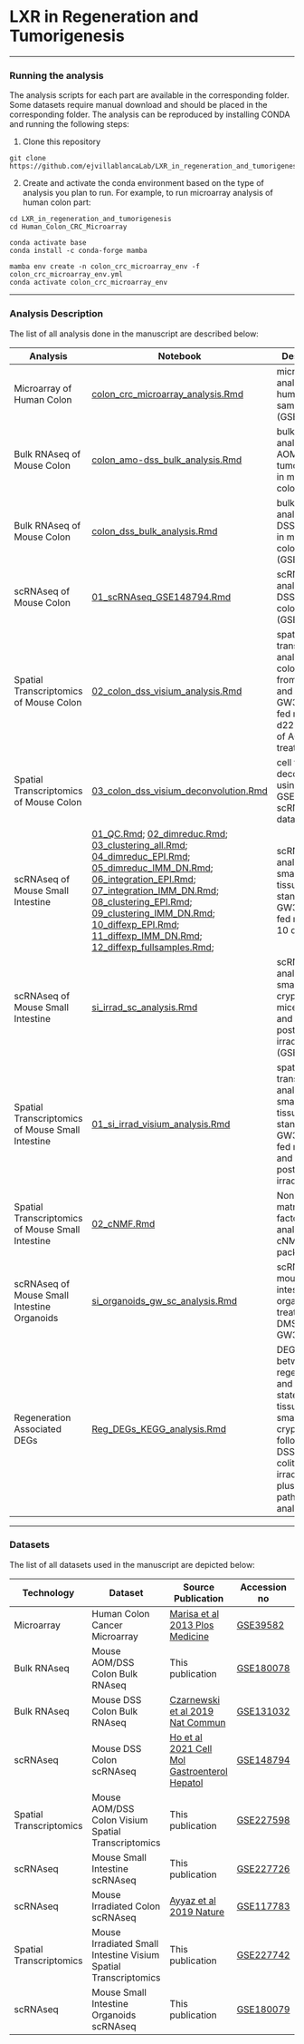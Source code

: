 # LXR in Regeneration and Tumorigenesis

***
### Running the analysis

The analysis scripts for each part are available in the corresponding folder. Some datasets require manual download and should be placed in the corresponding folder. The analysis can be reproduced by installing CONDA and running the following steps:
1. Clone this repository
```
git clone https://github.com/ejvillablancaLab/LXR_in_regeneration_and_tumorigenesis.git
```

2. Create and activate the conda environment based on the type of analysis you plan to run. For example, to run microarray analysis of human colon part:
```
cd LXR_in_regeneration_and_tumorigenesis
cd Human_Colon_CRC_Microarray

conda activate base
conda install -c conda-forge mamba

mamba env create -n colon_crc_microarray_env -f colon_crc_microarray_env.yml
conda activate colon_crc_microarray_env
```
***
### Analysis Description

The list of all analysis done in the manuscript are described below:

| Analysis | Notebook | Description | Conda Environment | Figure |
|----------|----------|-------------|-------------------|--------|
| Microarray of Human Colon | [colon_crc_microarray_analysis.Rmd](https://github.com/ejvillablancaLab/LXR_in_regeneration_and_tumorigenesis/blob/main/Human_Colon_CRC_Microarray/colon_crc_microarray_analysis.Rmd) | microarray analysis of human CRC samples (GSE39582) | [colon_crc_microarray_env.yml](https://github.com/ejvillablancaLab/LXR_in_regeneration_and_tumorigenesis/blob/main/Human_Colon_CRC_Microarray/colon_crc_microarray_env.yml) | Fig. S11.c |
| Bulk RNAseq of Mouse Colon | [colon_amo-dss_bulk_analysis.Rmd](https://github.com/ejvillablancaLab/LXR_in_regeneration_and_tumorigenesis/blob/main/Mouse_Colon_AOM-DSS_Bulk/colon_amo-dss_bulk_analysis.Rmd) | bulk RNAseq analysis of AOM/DSS tumor kinetics in mouse colon | [colon_amo-dss_bulk_env.yml](https://github.com/ejvillablancaLab/LXR_in_regeneration_and_tumorigenesis/blob/main/Mouse_Colon_AOM-DSS_Bulk/colon_amo-dss_bulk_env.yml) | Fig. 4.c |
| Bulk RNAseq of Mouse Colon | [colon_dss_bulk_analysis.Rmd](https://github.com/ejvillablancaLab/LXR_in_regeneration_and_tumorigenesis/blob/main/Mouse_Colon_DSS_Bulk/colon_dss_bulk_analysis.Rmd) | bulk RNAseq analysis of DSS kinetics in mouse colon (GSE131032) | [colon_dss_bulk_env.yml](https://github.com/ejvillablancaLab/LXR_in_regeneration_and_tumorigenesis/blob/main/Mouse_Colon_DSS_Bulk/colon_dss_bulk_env.yml) | Fig. 3.c |
| scRNAseq of Mouse Colon | [01_scRNAseq_GSE148794.Rmd](https://github.com/ejvillablancaLab/LXR_in_regeneration_and_tumorigenesis/blob/main/Mouse_Colon_DSS_Visium/01_scRNAseq_GSE148794.Rmd) | scRNAseq analysis of DSS mouse colon (GSE148794) | [colon_dss_visium_env.yml](https://github.com/ejvillablancaLab/LXR_in_regeneration_and_tumorigenesis/blob/main/Mouse_Colon_DSS_Visium/colon_dss_visium_env.yml) | Fig. 4.d, S10.l |
| Spatial Transcriptomics of Mouse Colon | [02_colon_dss_visium_analysis.Rmd](https://github.com/ejvillablancaLab/LXR_in_regeneration_and_tumorigenesis/blob/main/Mouse_Colon_DSS_Visium/02_colon_dss_visium_analysis.Rmd) | spatial transcriptomic analysis of colon tissues from standard and GW3965-diet fed mice at d22 and d43 of AOM-DSS treatment | [colon_dss_visium_env.yml](https://github.com/ejvillablancaLab/LXR_in_regeneration_and_tumorigenesis/blob/main/Mouse_Colon_DSS_Visium/colon_dss_visium_env.yml) | Fig. 4.d, S10.l |
| Spatial Transcriptomics of Mouse Colon | [03_colon_dss_visium_deconvolution.Rmd](https://github.com/ejvillablancaLab/LXR_in_regeneration_and_tumorigenesis/blob/main/Mouse_Colon_DSS_Visium/03_colon_dss_visium_deconvolution.Rmd) | cell type deconvolution using GSE148794 scRNAseq data | [colon_dss_visium_env.yml](https://github.com/ejvillablancaLab/LXR_in_regeneration_and_tumorigenesis/blob/main/Mouse_Colon_DSS_Visium/colon_dss_visium_env.yml) | Fig. 4.d, S10.l |
| scRNAseq of Mouse Small Intestine | [01_QC.Rmd](https://github.com/ejvillablancaLab/LXR_in_regeneration_and_tumorigenesis/blob/main/Mouse_SI_GW_SC/01_QC.Rmd); [02_dimreduc.Rmd](https://github.com/ejvillablancaLab/LXR_in_regeneration_and_tumorigenesis/blob/main/Mouse_SI_GW_SC/02_dimreduc.Rmd); [03_clustering_all.Rmd](https://github.com/ejvillablancaLab/LXR_in_regeneration_and_tumorigenesis/blob/main/Mouse_SI_GW_SC/03_clustering_all.Rmd); [04_dimreduc_EPI.Rmd](https://github.com/ejvillablancaLab/LXR_in_regeneration_and_tumorigenesis/blob/main/Mouse_SI_GW_SC/04_dimreduc_EPI.Rmd); [05_dimreduc_IMM_DN.Rmd](https://github.com/ejvillablancaLab/LXR_in_regeneration_and_tumorigenesis/blob/main/Mouse_SI_GW_SC/05_dimreduc_IMM_DN.Rmd); [06_integration_EPI.Rmd](https://github.com/ejvillablancaLab/LXR_in_regeneration_and_tumorigenesis/blob/main/Mouse_SI_GW_SC/06_integration_EPI.Rmd); [07_integration_IMM_DN.Rmd](https://github.com/ejvillablancaLab/LXR_in_regeneration_and_tumorigenesis/blob/main/Mouse_SI_GW_SC/07_integration_IMM_DN.Rmd); [08_clustering_EPI.Rmd](https://github.com/ejvillablancaLab/LXR_in_regeneration_and_tumorigenesis/blob/main/Mouse_SI_GW_SC/08_clustering_EPI.Rmd); [09_clustering_IMM_DN.Rmd](https://github.com/ejvillablancaLab/LXR_in_regeneration_and_tumorigenesis/blob/main/Mouse_SI_GW_SC/09_clustering_IMM_DN.Rmd); [10_diffexp_EPI.Rmd](https://github.com/ejvillablancaLab/LXR_in_regeneration_and_tumorigenesis/blob/main/Mouse_SI_GW_SC/10_diffexp_EPI.Rmd); [11_diffexp_IMM_DN.Rmd](https://github.com/ejvillablancaLab/LXR_in_regeneration_and_tumorigenesis/blob/main/Mouse_SI_GW_SC/11_diffexp_IMM_DN.Rmd); [12_diffexp_fullsamples.Rmd](https://github.com/ejvillablancaLab/LXR_in_regeneration_and_tumorigenesis/blob/main/Mouse_SI_GW_SC/12_diffexp_fullsamples.Rmd); | scRNAseq analysis of small intestine tissues from standard and GW3965-diet fed mice for 10 days | [si_gw_sc_env.yml](https://github.com/ejvillablancaLab/LXR_in_regeneration_and_tumorigenesis/blob/main/Mouse_SI_GW_SC/si_gw_sc_env.yml) | Fig. S2.c-f, h-i |
| scRNAseq of Mouse Small Intestine | [si_irrad_sc_analysis.Rmd](https://github.com/ejvillablancaLab/LXR_in_regeneration_and_tumorigenesis/blob/main/Mouse_SI_Irrad_SC/si_irrad_sc_analysis.Rmd) | scRNAseq analysis of small intestine crypts from mice at 0- and 3-days post irradiation (GSE117783) | [si_irrad_sc_env.yml](https://github.com/ejvillablancaLab/LXR_in_regeneration_and_tumorigenesis/blob/main/Mouse_SI_Irrad_SC/si_irrad_sc_env.yml) | Fig. 3.b |
| Spatial Transcriptomics of Mouse Small Intestine | [01_si_irrad_visium_analysis.Rmd](https://github.com/ejvillablancaLab/LXR_in_regeneration_and_tumorigenesis/blob/main/Mouse_SI_Irrad_Visium/01_si_irrad_visium_analysis.Rmd) | spatial transcriptomic analysis of small intestine tissues from standard and GW3965-diet fed mice at 0- and 3-days post irradiation | [si_irrad_visium_env.yml](https://github.com/ejvillablancaLab/LXR_in_regeneration_and_tumorigenesis/blob/main/Mouse_SI_Irrad_Visium/si_irrad_visium_env.yml) | Fig. 1.a, S2.g, S3.e, S6.a-d |
| Spatial Transcriptomics of Mouse Small Intestine | [02_cNMF.Rmd](https://github.com/ejvillablancaLab/LXR_in_regeneration_and_tumorigenesis/blob/main/Mouse_SI_Irrad_Visium/02_cNMF.Rmd) | Non-negative matrix factorization analysis by cNMF package | [si_irrad_visium_env.yml](https://github.com/ejvillablancaLab/LXR_in_regeneration_and_tumorigenesis/blob/main/Mouse_SI_Irrad_Visium/si_irrad_visium_env.yml) | Fig. 1.a, S2.g, S3.e, S6.a-d |
| scRNAseq of Mouse Small Intestine Organoids | [si_organoids_gw_sc_analysis.Rmd](https://github.com/ejvillablancaLab/LXR_in_regeneration_and_tumorigenesis/blob/main/Mouse_SI_Organoids_GW_SC/si_organoids_gw_sc_analysis.Rmd) | scRNAseq of mouse small intestine organoids treated with DMSO or GW3965 | [si_organoids_gw_sc_env.yml](https://github.com/ejvillablancaLab/LXR_in_regeneration_and_tumorigenesis/blob/main/Mouse_SI_Organoids_GW_SC/si_organoids_gw_sc_env.yml) | Fig. S5.b-f |
| Regeneration Associated DEGs | [Reg_DEGs_KEGG_analysis.Rmd](https://github.com/ejvillablancaLab/LXR_in_regeneration_and_tumorigenesis/blob/main/Regeneration_Associated_DEGs/Reg_DEGs_KEGG_analysis.Rmd) | DEG overlap between regenerative and steady state colonic tissue and small intestine crypts following DSS-induced colitis and irradiation plus KEGG pathway analysis  | [Reg_DEGs_KEGG_env.yml](https://github.com/ejvillablancaLab/LXR_in_regeneration_and_tumorigenesis/blob/main/Regeneration_Associated_DEGs/Reg_DEGs_KEGG_env.yml) | Fig. S1.a |

***
### Datasets

The list of all datasets used in the manuscript are depicted below:

| Technology | Dataset | Source Publication | Accession no |
|------------|---------|--------------------|--------------|
| Microarray | Human Colon Cancer Microarray | [Marisa et al 2013 Plos Medicine](https://journals.plos.org/plosmedicine/article?id=10.1371/journal.pmed.1001453) | [GSE39582](https://www.ncbi.nlm.nih.gov/geo/query/acc.cgi?acc=GSE39582) |
| Bulk RNAseq | Mouse AOM/DSS Colon Bulk RNAseq | This publication | [GSE180078](https://www.ncbi.nlm.nih.gov/geo/query/acc.cgi?acc=GSE180078) |
| Bulk RNAseq | Mouse DSS Colon Bulk RNAseq | [Czarnewski et al 2019 Nat Commun](https://www.nature.com/articles/s41467-019-10769-x) | [GSE131032](https://www.ncbi.nlm.nih.gov/geo/query/acc.cgi?acc=GSE131032) |
| scRNAseq | Mouse DSS Colon scRNAseq | [Ho et al 2021 Cell Mol Gastroenterol Hepatol](https://www.sciencedirect.com/science/article/pii/S2352345X21000758?via%3Dihub) | [GSE148794](https://www.ncbi.nlm.nih.gov/geo/query/acc.cgi?acc=GSE148794) |
| Spatial Transcriptomics | Mouse AOM/DSS Colon Visium Spatial Transcriptomics | This publication | [GSE227598](https://www.ncbi.nlm.nih.gov/geo/query/acc.cgi?acc=GSE227598) |
| scRNAseq | Mouse Small Intestine scRNAseq | This publication | [GSE227726](https://www.ncbi.nlm.nih.gov/geo/query/acc.cgi?acc=GSE227726) | 
| scRNAseq | Mouse Irradiated Colon scRNAseq | [Ayyaz et al 2019 Nature](https://www.nature.com/articles/s41586-019-1154-y) | [GSE117783](https://www.ncbi.nlm.nih.gov/geo/query/acc.cgi?acc=GSE117783)
| Spatial Transcriptomics | Mouse Irradiated Small Intestine Visium Spatial Transcriptomics | This publication | [GSE227742](https://www.ncbi.nlm.nih.gov/geo/query/acc.cgi?acc=GSE227742) |
| scRNAseq | Mouse Small Intestine Organoids scRNAseq | This publication | [GSE180079](https://www.ncbi.nlm.nih.gov/geo/query/acc.cgi?acc=GSE180079) |

